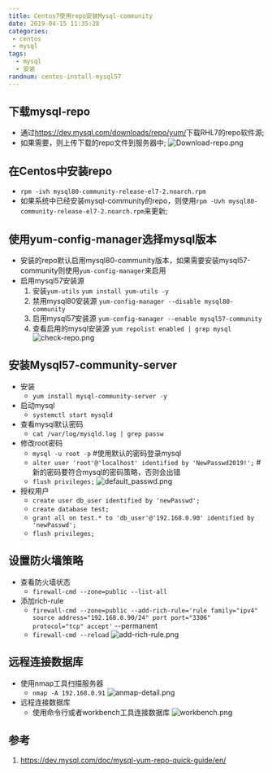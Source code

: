 ```yaml
---
title: Centos7使用repo安装Mysql-community
date: 2019-04-15 11:35:28
categories: 
 - centos
 - mysql
tags:
  - mysql
  - 安装
randnum: centos-install-mysql57
---
```

## 下载mysql-repo

- 通过<https://dev.mysql.com/downloads/repo/yum/>下载RHL7的repo软件源;
- 如果需要，则上传下载的repo文件到服务器中;
![Download-repo.png](https://s2.ax1x.com/2019/04/15/AXXNWR.png)

<!--more-->
## 在Centos中安装repo

- `rpm -ivh mysql80-community-release-el7-2.noarch.rpm`
- 如果系统中已经安装mysql-community的repo，则使用`rpm -Uvh mysql80-community-release-el7-2.noarch.rpm`来更新;

## 使用yum-config-manager选择mysql版本

- 安装的repo默认启用mysql80-community版本，如果需要安装mysql57-community则使用`yum-config-manager`来启用
- 启用mysql57安装源
  1. 安装`yum-utils` `yum install yum-utils -y`
  2. 禁用mysql80安装源 `yum-config-manager --disable mysql80-community`
  3. 启用mysql57安装源 `yum-config-manager --enable mysql57-community`
  4. 查看启用的mysql安装源 `yum repolist enabled | grep mysql`
![check-repo.png](https://s2.ax1x.com/2019/04/15/AXXrwD.png)

## 安装Mysql57-community-server

- 安装
  - `yum install mysql-community-server -y`
- 启动mysql
  - `systemctl start mysqld`
- 查看mysql默认密码
  - `cat /var/log/mysqld.log | grep passw`
- 修改root密码
  - `mysql -u root -p` \#使用默认的密码登录mysql
  - `alter user 'root'@'localhost' identified by 'NewPasswd2019!';` \#新的密码要符合mysql的密码策略，否则会出错
  - `flush privileges;`
![default_passwd.png](https://s2.ax1x.com/2019/04/15/AXvNKx.png)
- 授权用户
  - `create user db_user identified by 'newPasswd';`
  - `create database test;`
  - `grant all on test.* to 'db_user'@'192.168.0.90' identified by 'newPasswd';`
  - `flush privileges;`
  
## 设置防火墙策略

- 查看防火墙状态
  - `firewall-cmd --zone=public --list-all`
- 添加rich-rule
  - `firewall-cmd --zone=public --add-rich-rule='rule family="ipv4" source address="192.168.0.90/24" port port="3306" protocol="tcp" accept'` --permanent
  - `firewall-cmd --reload`
![add-rich-rule.png](https://s2.ax1x.com/2019/04/15/AXvjdU.png)

## 远程连接数据库

- 使用nmap工具扫描服务器
  - `nmap -A 192.168.0.91`
![anmap-detail.png](https://s2.ax1x.com/2019/04/15/Aj95gH.png)
- 远程连接数据库
  - 使用命令行或者workbench工具连接数据库
![workbench.png](https://s2.ax1x.com/2019/04/15/Aj9LUf.png)

## 参考

1. <https://dev.mysql.com/doc/mysql-yum-repo-quick-guide/en/>
